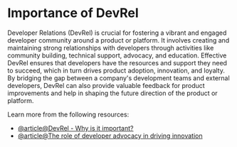 # Importance of DevRel

Developer Relations (DevRel) is crucial for fostering a vibrant and engaged developer community around a product or platform. It involves creating and maintaining strong relationships with developers through activities like community building, technical support, advocacy, and education. Effective DevRel ensures that developers have the resources and support they need to succeed, which in turn drives product adoption, innovation, and loyalty. By bridging the gap between a company's development teams and external developers, DevRel can also provide valuable feedback for product improvements and help in shaping the future direction of the product or platform.

Learn more from the following resources:

- [@article@DevRel - Why is it important?](https://developers.onelogin.com/blog/devrel)
- [@article@The role of developer advocacy in driving innovation](https://leaddev.com/process/role-developer-advocacy-driving-innovation)
